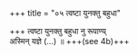 +++
title = "०५ त्वष्टा युनक्तु बहुधा"

+++
त्वष्टा युनक्तु बहुधा नु रूपाण्य्  
अस्मिन् यज्ञे (…) ॥ +++(see 4b)+++